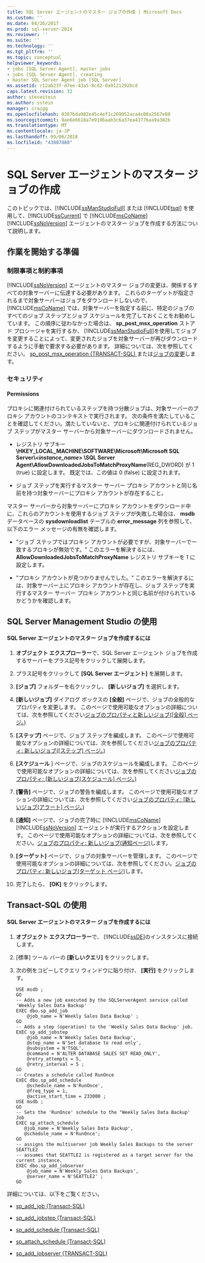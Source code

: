 ```yaml
---
title: SQL Server エージェントのマスター ジョブの作成 | Microsoft Docs
ms.custom: ''
ms.date: 04/26/2017
ms.prod: sql-server-2014
ms.reviewer: ''
ms.suite: ''
ms.technology: ''
ms.tgt_pltfrm: ''
ms.topic: conceptual
helpviewer_keywords:
- jobs [SQL Server Agent], master jobs
- jobs [SQL Server Agent], creating
- master SQL Server Agent job [SQL Server]
ms.assetid: c12ab23f-d7ee-43a5-8cd2-0a9121292bcd
caps.latest.revision: 32
author: stevestein
ms.author: sstein
manager: craigg
ms.openlocfilehash: 0387bda982e45c4ef1c269052aca4c08a2567e80
ms.sourcegitcommit: 8ae6e6618a7e9186aab3c6a37ea43776aa9a382b
ms.translationtype: MT
ms.contentlocale: ja-JP
ms.lasthandoff: 09/06/2018
ms.locfileid: "43807888"
---
```

# <a name="create-a-sql-server-agent-master-job"></a>SQL Server エージェントのマスター ジョブの作成
  このトピックでは、[!INCLUDE[ssManStudioFull](../../includes/ssmanstudiofull-md.md)] または [!INCLUDE[tsql](../../includes/tsql-md.md)] を使用して、[!INCLUDE[ssCurrent](../../includes/sscurrent-md.md)] で [!INCLUDE[msCoName](../../includes/msconame-md.md)] [!INCLUDE[ssNoVersion](../../includes/ssnoversion-md.md)] エージェントのマスター ジョブを作成する方法について説明します。  
  
 
##  <a name="BeforeYouBegin"></a> 作業を開始する準備  
  
###  <a name="Restrictions"></a> 制限事項と制約事項  
 [!INCLUDE[ssNoVersion](../../includes/ssnoversion-md.md)] エージェントのマスター ジョブの変更は、関係するすべての対象サーバーに伝達する必要があります。 これらのターゲットが指定されるまで対象サーバーはジョブをダウンロードしないので、 [!INCLUDE[msCoName](../../includes/msconame-md.md)] では、対象サーバーを指定する前に、特定のジョブのすべてのジョブ ステップとジョブ スケジュールを完了しておくことをお勧めしています。 この順序に従わなかった場合は、 **sp_post_msx_operation** ストアド プロシージャを実行するか、 [!INCLUDE[ssManStudioFull](../../includes/ssmanstudiofull-md.md)]を使用してジョブを変更することによって、変更されたジョブを対象サーバーが再びダウンロードするように手動で要求する必要があります。 詳細については、次を参照してください。 [sp_post_msx_operation &#40;TRANSACT-SQL&#41; ](/sql/relational-databases/system-stored-procedures/sp-post-msx-operation-transact-sql)または[ジョブの変更](modify-a-job.md)します。  
  
###  <a name="Security"></a> セキュリティ  
  
####  <a name="Permissions"></a> Permissions  
 プロキシに関連付けられているステップを持つ分散ジョブは、対象サーバーのプロキシ アカウントのコンテキストで実行されます。 次の条件を満たしていることを確認してください。満たしていないと、プロキシに関連付けられているジョブ ステップがマスター サーバーから対象サーバーにダウンロードされません。  
  
-   レジストリ サブキー **\HKEY_LOCAL_MACHINE\SOFTWARE\Microsoft\Microsoft SQL Server\\<*instance_name*> \SQL Server Agent\AllowDownloadedJobsToMatchProxyName**(REG_DWORD) が 1 (true) に設定します。 既定では、この値は 0 (false) に設定されます。  
  
-   ジョブ ステップを実行するマスター サーバー プロキシ アカウントと同じ名前を持つ対象サーバーにプロキシ アカウントが存在すること。  
  
 マスター サーバーから対象サーバーにプロキシ アカウントをダウンロード中に、これらのアカウントを使用するジョブ ステップが失敗した場合は、 **msdb** データベースの **sysdownloadlist** テーブルの **error_message** 列を参照して、以下のエラー メッセージの有無を確認します。  
  
-   "ジョブ ステップではプロキシ アカウントが必要ですが、対象サーバーで一致するプロキシが無効です。" このエラーを解決するには、 **AllowDownloadedJobsToMatchProxyName** レジストリ サブキーを 1 に設定します。  
  
-   "プロキシ アカウントが見つかりませんでした。" このエラーを解決するには、対象サーバー上にプロキシ アカウントが存在し、ジョブ ステップを実行するマスター サーバー プロキシ アカウントと同じ名前が付けられているかどうかを確認します。  
  
##  <a name="SSMSProcedure"></a> SQL Server Management Studio の使用  
  
#### <a name="to-create-a-master-sql-server-agent-job"></a>SQL Server エージェントのマスター ジョブを作成するには  
  
1.  **オブジェクト エクスプローラー**で、SQL Server エージェント ジョブを作成するサーバーをプラス記号をクリックして展開します。  
  
2.  プラス記号をクリックして **[SQL Server エージェント]** を展開します。  
  
3.  **[ジョブ]** フォルダーを右クリックし、 **[新しいジョブ]** を選択します。  
  
4.  **[新しいジョブ]** ダイアログ ボックスの **[全般]** ページで、ジョブの全般的なプロパティを変更します。 このページで使用可能なオプションの詳細については、次を参照してください[ジョブのプロパティと新しいジョブ&#40;[全般] ページ。&#41;](../../integration-services/general-page-of-integration-services-designers-options.md)  
  
5.  **[ステップ]** ページで、ジョブ ステップを編成します。 このページで使用可能なオプションの詳細については、次を参照してください[ジョブのプロパティ: 新しいジョブ&#40;[ステップ] ページ。&#41;](job-properties-new-job-steps-page.md)  
  
6.  **[スケジュール** ] ページで、ジョブのスケジュールを編成します。 このページで使用可能なオプションの詳細については、次を参照してください[ジョブのプロパティ: [新しいジョブ&#40;スケジュール] ページ。&#41;](job-properties-new-job-schedules-page.md)  
  
7.  **[警告]** ページで、ジョブの警告を編成します。 このページで使用可能なオプションの詳細については、次を参照してください[ジョブのプロパティ: [新しいジョブ&#40;アラート] ページ。&#41;](job-properties-new-job-alerts-page.md)  
  
8.  **[通知]** ページで、ジョブの完了時に [!INCLUDE[msCoName](../../includes/msconame-md.md)] [!INCLUDE[ssNoVersion](../../includes/ssnoversion-md.md)] エージェントが実行するアクションを設定します。 このページで使用可能なオプションの詳細については、次を参照してください。[ジョブのプロパティ: 新しいジョブ&#40;通知ページ&#41;](job-properties-new-job-notifications-page.md)します。  
  
9. **[ターゲット]** ページで、ジョブの対象サーバーを管理します。 このページで使用可能なオプションの詳細については、次を参照してください。[ジョブのプロパティ: 新しいジョブ&#40;ターゲット ページ&#41;](job-properties-new-job-targets-page.md)します。  
  
10. 完了したら、 **[OK]** をクリックします。  
  

  
##  <a name="TsqlProcedure"></a> Transact-SQL の使用  
  
#### <a name="to-create-a-master-sql-server-agent-job"></a>SQL Server エージェントのマスター ジョブを作成するには  
  
1.  **オブジェクト エクスプローラー**で、 [!INCLUDE[ssDE](../../includes/ssde-md.md)]のインスタンスに接続します。  
  
2.  [標準] ツール バーの **[新しいクエリ]** をクリックします。  
  
3.  次の例をコピーしてクエリ ウィンドウに貼り付け、 **[実行]** をクリックします。  
  
    ```  
    USE msdb ;  
    GO  
    -- Adds a new job executed by the SQLServerAgent service called 'Weekly Sales Data Backup'  
    EXEC dbo.sp_add_job  
        @job_name = N'Weekly Sales Data Backup' ;  
    GO  
    -- Adds a step (operation) to the 'Weekly Sales Data Backup' job.  
    EXEC sp_add_jobstep  
        @job_name = N'Weekly Sales Data Backup',  
        @step_name = N'Set database to read only',  
        @subsystem = N'TSQL',  
        @command = N'ALTER DATABASE SALES SET READ_ONLY',   
        @retry_attempts = 5,  
        @retry_interval = 5 ;  
    GO  
    -- Creates a schedule called RunOnce  
    EXEC dbo.sp_add_schedule  
        @schedule_name = N'RunOnce',  
        @freq_type = 1,  
        @active_start_time = 233000 ;  
    USE msdb ;  
    GO  
    -- Sets the 'RunOnce' schedule to the "Weekly Sales Data Backup' Job  
    EXEC sp_attach_schedule  
       @job_name = N'Weekly Sales Data Backup',  
       @schedule_name = N'RunOnce';  
    GO  
    -- assigns the multiserver job Weekly Sales Backups to the server SEATTLE2  
    -- assumes that SEATTLE2 is registered as a target server for the current instance.  
    EXEC dbo.sp_add_jobserver  
        @job_name = N'Weekly Sales Data Backups',  
        @server_name = N'SEATTLE2' ;  
    GO  
    ```  
  
 詳細については、以下をご覧ください。  
  
-   [sp_add_job &#40;Transact-SQL&#41;](/sql/relational-databases/system-stored-procedures/sp-add-job-transact-sql)  
  
-   [sp_add_jobstep &#40;Transact-SQL&#41;](/sql/relational-databases/system-stored-procedures/sp-add-jobstep-transact-sql)  
  
-   [sp_add_schedule &#40;Transact-SQL&#41;](/sql/relational-databases/system-stored-procedures/sp-add-schedule-transact-sql)  
  
-   [sp_attach_schedule &#40;Transact-SQL&#41;](/sql/relational-databases/system-stored-procedures/sp-attach-schedule-transact-sql)  
  
-   [sp_add_jobserver &#40;TRANSACT-SQL&#41;](/sql/relational-databases/system-stored-procedures/sp-add-jobserver-transact-sql)  
  

  
  

